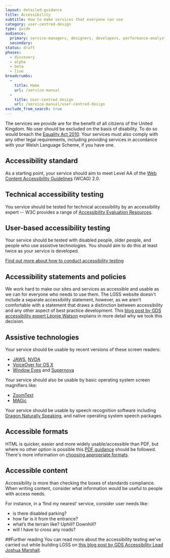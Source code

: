 ```yaml
---
layout: detailed-guidance
title: Accessibility
subtitle: How to make services that everyone can use
category: user-centred-design
type: guide
audience:
  primary: service-managers, designers, developers, performance-analysts, qa, content-designers
  secondary:
status: draft
phases:
  - discovery
  - alpha
  - beta
  - live
breadcrumbs:
  -
    title: Home
    url: /service-manual
  -
    title: User-centred design
    url: /service-manual/user-centred-design
exclude_from_search: true
---
```


The services we provide are for the benefit of all citizens of the United Kingdom. No user should be excluded on the basis of disability. To do so would breach the [Equality Act 2010](http://www.legislation.gov.uk/ukpga/2010/15/contents). Your services must also comply with any other legal requirements, including providing services in accordance with your Welsh Language Scheme, if you have one.

## Accessibility standard

As a starting point, your service should aim to meet Level AA of the [Web Content Accessibility Guidelines](http://www.w3.org/WAI/intro/wcag.php) (WCAG) 2.0.

## Technical accessibility testing

You service should be tested for technical accessibility by an accessibility expert -- W3C provides a range of [Accessibility Evaluation Resources](http://www.w3.org/WAI/eval/Overview.html).

## User-based accessibility testing

Your service should be tested with disabled people, older people, and people who use assistive technologies. You should aim to do this at least twice as your service is developed.

[Find out more about how to conduct accessibility testing](/service-manual/user-centred-design/user-research/accessibility-testing.html)


## Accessibility statements and policies

We work hard to make our sites and services as accessible and usable as we can for everyone who needs to use them. The LGSS website doesn't include a separate accessibility statement, however, as we aren't comfortable with a statement that draws a distinction between accessibility and any other aspect of best practice development. This [blog post by GDS accessibility expert Léonie Watson](https://gds.blog.gov.uk/2013/02/11/beyond-box-ticking/) explains in more detail why we took this decision.


## Assistive technologies

Your service should be usable by recent versions of these screen readers:

* [JAWS](http://www.freedomscientific.com/Products/Blindness/JAWS), [NVDA](http://www.nvaccess.org/)
* [VoiceOver for OS X](https://www.apple.com/accessibility/osx/voiceover/)
* [Window Eyes](http://www.gwmicro.com/Window-Eyes/) and [Supernova](http://www.yourdolphin.co.uk/productdetail.asp?id=5)

Your service should also be usable by basic operating system screen magnifiers like:

* [ZoomText](http://www.aisquared.com/zoomtext/)
* [MAGic](http://www.freedomscientific.com/Products/LowVIsion/MAGic)

Your service should be usable by speech recognition software including [Dragon Naturally Speaking](http://www.nuance.com/dragon/index.htm), and native operating system speech packages.


## Accessible formats

HTML is quicker, easier and more widely usable/accessible than PDF, but where no other option is possible this [PDF guidance](/service-manual/user-centred-design/resources/creating-accessible-PDFs.html) should be followed. There's more information on [choosing appropriate formats](/service-manual/user-centred-design/choosing-appropriate-formats.html).


## Accessible content

Accessibility is more than checking the boxes of standards compliance. When writing content, consider what information would be useful to people with access needs.

For instance, in a ‘find my nearest’ service, consider user needs like: 

* is there disabled parking? 
* how far is it from the entrance? 
* what’s the terrain like? Uphill? Downhill? 
* will I have to cross any roads? 


##Further reading
You can read more about the accessibility testing we've carried out while building LGSS on [this blog post by GDS Accessibility Lead Joshua Marshall](https://gds.blog.gov.uk/2012/01/20/user-testing-accessibility/).
